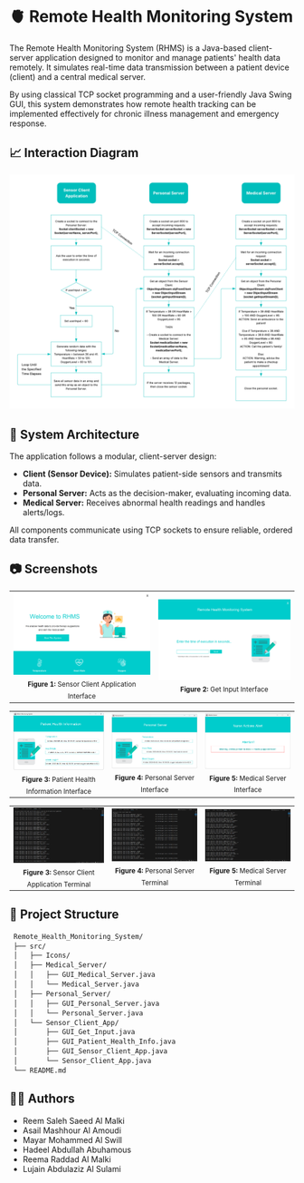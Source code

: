 # 🫀 Remote Health Monitoring System
The Remote Health Monitoring System (RHMS) is a Java-based client-server application designed to monitor and manage patients' health data remotely. It simulates real-time data transmission between a patient device (client) and a central medical server.

By using classical TCP socket programming and a user-friendly Java Swing GUI, this system demonstrates how remote health tracking can be implemented effectively for chronic illness management and emergency response.

## 📈 Interaction Diagram

<div align="center">
  <picture>
    <source srcset="Repository_Assets/Interaction_Diagram_Dark.png" media="(prefers-color-scheme: dark)">
    <source srcset="Repository_Assets/Interaction_Diagram_Light.png" media="(prefers-color-scheme: light)">
    <img src="Repository_Assets/Interaction_Diagram_Light.png" alt="Interaction Diagram" width="900px">
  </picture>
</div>

## 🧠 System Architecture

The application follows a modular, client-server design:

- **Client (Sensor Device):** Simulates patient-side sensors and transmits data.
- **Personal Server:** Acts as the decision-maker, evaluating incoming data.
- **Medical Server:** Receives abnormal health readings and handles alerts/logs.

All components communicate using TCP sockets to ensure reliable, ordered data transfer.

## 📷 Screenshots

<div align="center">
  <table style="border: none;">
    <tr>
      <td align="center" style="border: none;">
        <img src="Repository_Assets/Sensor_Client_Application_Interface.png" width="500"/><br/>
        <sub><b>Figure 1:</b> Sensor Client Application Interface</sub>
      </td>
      <td align="center" style="border: none;">
        <img src="Repository_Assets/Get_Input_Interface.png" width="500"/><br/>
        <sub><b>Figure 2:</b> Get Input Interface</sub>
      </td>
    </tr>
  </table>
</div>

<div align="center">
  <table style="border: none;">
    <tr>
      <td align="center" style="border: none;">
        <img src="Repository_Assets/Patient_Health_Information_Interface.png" width="370"/><br/>
        <sub><b>Figure 3:</b> Patient Health Information Interface</sub>
      </td>
      <td align="center" style="border: none;">
        <img src="Repository_Assets/Personal_Server_Interface.png" width="370"/><br/>
        <sub><b>Figure 4:</b> Personal Server Interface</sub>
      </td>
      <td align="center" style="border: none;">
        <img src="Repository_Assets/Medical_Server_Interface.png" width="370"/><br/>
        <sub><b>Figure 5:</b> Medical Server Interface</sub>
      </td>
    </tr>
  </table>
</div>

<div align="center">
  <table style="border: none;">
    <tr>
      <td align="center" style="border: none;">
        <img src="Repository_Assets/Sensor_Client_Application_Terminal.png" width="370"/><br/>
        <sub><b>Figure 3:</b> Sensor Client Application Terminal</sub>
      </td>
      <td align="center" style="border: none;">
        <img src="Repository_Assets/Personal_Server_Terminal.png" width="370"/><br/>
        <sub><b>Figure 4:</b> Personal Server Terminal</sub>
      </td>
      <td align="center" style="border: none;">
        <img src="Repository_Assets/Medical_Server_Terminal.png" width="370"/><br/>
        <sub><b>Figure 5:</b> Medical Server Terminal</sub>
      </td>
    </tr>
  </table>
</div>

## 📁 Project Structure

   ```bash
    Remote_Health_Monitoring_System/
    ├── src/
    │   ├── Icons/
    │   ├── Medical_Server/
    │   │   ├── GUI_Medical_Server.java
    │   │   └── Medical_Server.java
    │   ├── Personal_Server/
    │   │   ├── GUI_Personal_Server.java
    │   │   └── Personal_Server.java
    │   └── Sensor_Client_App/
    │       ├── GUI_Get_Input.java
    │       ├── GUI_Patient_Health_Info.java
    │       ├── GUI_Sensor_Client_App.java
    │       └── Sensor_Client_App.java
    └── README.md
   ```

## 👨‍💻 Authors
- Reem Saleh Saeed Al Malki
- Asail Mashhour Al Amoudi
- Mayar Mohammed Al Swill
- Hadeel Abdullah Abuhamous
- Reema Raddad Al Malki
- Lujain Abdulaziz Al Sulami 
